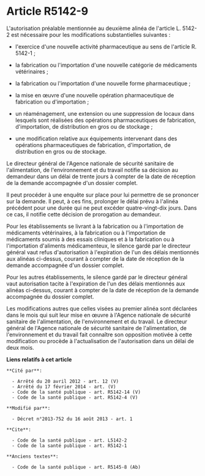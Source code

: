 # Article R5142-9

L'autorisation préalable mentionnée au deuxième alinéa de l'article L. 5142-2 est nécessaire pour les modifications
substantielles suivantes :

- l'exercice d'une nouvelle activité pharmaceutique au sens de l'article R. 5142-1 ;

- la fabrication ou l'importation d'une nouvelle catégorie de médicaments vétérinaires ;

- la fabrication ou l'importation d'une nouvelle forme pharmaceutique ;

- la mise en œuvre d'une nouvelle opération pharmaceutique de fabrication ou d'importation ;

- un réaménagement, une extension ou une suppression de locaux dans lesquels sont réalisées des opérations pharmaceutiques de
fabrication, d'importation, de distribution en gros ou de stockage ;

- une modification relative aux équipements intervenant dans des opérations pharmaceutiques de fabrication, d'importation, de
distribution en gros ou de stockage. 

Le directeur général de l'Agence nationale de sécurité sanitaire de l'alimentation, de l'environnement et du travail notifie
sa décision au demandeur dans un délai de trente jours à compter de la date de réception de la demande accompagnée d'un
dossier complet. 

Il peut procéder à une enquête sur place pour lui permettre de se prononcer sur la demande. Il peut, à ces fins, prolonger le
délai prévu à l'alinéa précédent pour une durée qui ne peut excéder quatre-vingt-dix jours. Dans ce cas, il notifie cette
décision de prorogation au demandeur. 

Pour les établissements se livrant à la fabrication ou à l'importation de médicaments vétérinaires, à la fabrication ou à
l'importation de médicaments soumis à des essais cliniques et à la fabrication ou à l'importation d'aliments médicamenteux,
le silence gardé par le directeur général vaut refus d'autorisation à l'expiration de l'un des délais mentionnés aux alinéas
ci-dessus, courant à compter de la date de réception de la demande accompagnée d'un dossier complet. 

Pour les autres établissements, le silence gardé par le directeur général vaut autorisation tacite à l'expiration de l'un des
délais mentionnés aux alinéas ci-dessus, courant à compter de la date de réception de la demande accompagnée du dossier
complet. 

Les modifications autres que celles visées au premier alinéa sont déclarées dans le mois qui suit leur mise en œuvre à
l'Agence nationale de sécurité sanitaire de l'alimentation, de l'environnement et du travail. Le directeur général de
l'Agence nationale de sécurité sanitaire de l'alimentation, de l'environnement et du travail fait connaître son opposition
motivée à cette modification ou procède à l'actualisation de l'autorisation dans un délai de deux mois.

**Liens relatifs à cet article**

	**Cité par**:

	  - Arrêté du 20 avril 2012 - art. 12 (V)
	  - Arrêté du 17 février 2014 - art. (V)
	  - Code de la santé publique - art. R5142-14 (V)
	  - Code de la santé publique - art. R5142-4 (V)

	**Modifié par**:

	  - Décret n°2013-752 du 16 août 2013 - art. 1

	**Cite**:

	  - Code de la santé publique - art. L5142-2
	  - Code de la santé publique - art. R5142-1

	**Anciens textes**:

	  - Code de la santé publique - art. R5145-8 (Ab)

